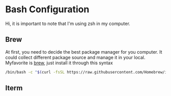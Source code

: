 # Bash Configuration

Hi, it is important to note that I'm using zsh in my computer.

## Brew

At first, you need to decide the best package manager for you computer. It could collect different package source and manage it in your local. Myfavorite is [brew](https://brew.sh/), just install it through this syntax

```bash
/bin/bash -c "$(curl -fsSL https://raw.githubusercontent.com/Homebrew/install/HEAD/install.sh)"
```

## Iterm


